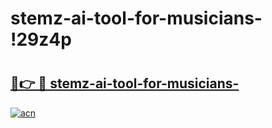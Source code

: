 # stemz-ai-tool-for-musicians- !29z4p

# <h2><a href="https://p2n0ya.esa.edu.pl?title=stemz-ai-tool-for-musicians-&ref=29z4p">🔗👉 🔴 stemz-ai-tool-for-musicians-</a></h2>

[![acn](https://github.com/user-attachments/assets/0f9c940e-d8b0-45ae-aac7-cd30a18b3e1c)](https://p2n0ya.esa.edu.pl?title=stemz-ai-tool-for-musicians-&ref=29z4p)

